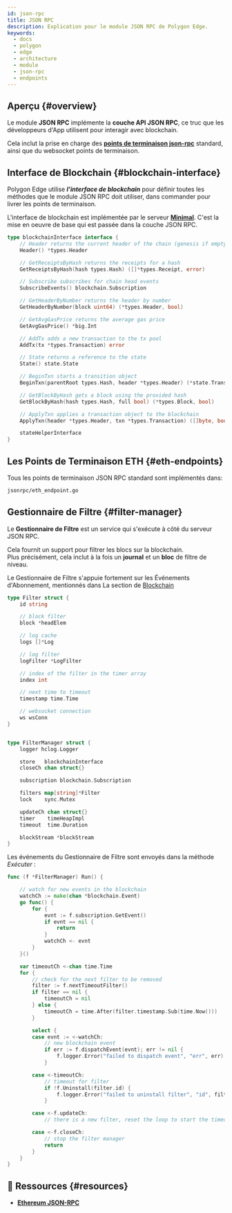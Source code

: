 ```yaml
---
id: json-rpc
title: JSON RPC
description: Explication pour le module JSON RPC de Polygon Edge.
keywords:
  - docs
  - polygon
  - edge
  - architecture
  - module
  - json-rpc
  - endpoints
---
```


## Aperçu {#overview}

Le module **JSON RPC** implémente la **couche API JSON RPC**, ce truc que les développeurs d'App utilisent pour interagir avec blockchain.

Cela inclut la prise en charge des **[points de terminaison json-rpc](https://eth.wiki/json-rpc/API)** standard, ainsi que du websocket points de terminaison.

## Interface de Blockchain {#blockchain-interface}

Polygon Edge utilise ***l'interface de blockchain*** pour définir toutes les méthodes que le module JSON RPC doit utiliser, dans commander pour livrer les points de terminaison.

L'interface de blockchain est implémentée par le serveur **[Minimal](/docs/edge/architecture/modules/minimal)**. C'est la mise en oeuvre de base qui est passée dans la couche JSON RPC.

````go title="jsonrpc/blockchain.go"
type blockchainInterface interface {
	// Header returns the current header of the chain (genesis if empty)
	Header() *types.Header

	// GetReceiptsByHash returns the receipts for a hash
	GetReceiptsByHash(hash types.Hash) ([]*types.Receipt, error)

	// Subscribe subscribes for chain head events
	SubscribeEvents() blockchain.Subscription

	// GetHeaderByNumber returns the header by number
	GetHeaderByNumber(block uint64) (*types.Header, bool)

	// GetAvgGasPrice returns the average gas price
	GetAvgGasPrice() *big.Int

	// AddTx adds a new transaction to the tx pool
	AddTx(tx *types.Transaction) error

	// State returns a reference to the state
	State() state.State

	// BeginTxn starts a transition object
	BeginTxn(parentRoot types.Hash, header *types.Header) (*state.Transition, error)

	// GetBlockByHash gets a block using the provided hash
	GetBlockByHash(hash types.Hash, full bool) (*types.Block, bool)

	// ApplyTxn applies a transaction object to the blockchain
	ApplyTxn(header *types.Header, txn *types.Transaction) ([]byte, bool, error)

	stateHelperInterface
}
````

## Les Points de Terminaison ETH {#eth-endpoints}

Tous les points de terminaison JSON RPC standard sont implémentés dans:

````bash
jsonrpc/eth_endpoint.go
````

## Gestionnaire de Filtre {#filter-manager}

Le **Gestionnaire de Filtre** est un service qui s'exécute à côté du serveur JSON RPC.

Cela fournit un support pour filtrer les blocs sur la blockchain.<br /> Plus précisément, cela inclut à la fois un **journal** et un **bloc** de filtre de niveau.

Le Gestionnaire de Filtre s'appuie fortement sur les Événements d'Abonnement, mentionnés dans La section de [Blockchain](blockchain#blockchain-subscriptions)

````go title="jsonrpc/filter_manager.go"
type Filter struct {
	id string

	// block filter
	block *headElem

	// log cache
	logs []*Log

	// log filter
	logFilter *LogFilter

	// index of the filter in the timer array
	index int

	// next time to timeout
	timestamp time.Time

	// websocket connection
	ws wsConn
}


type FilterManager struct {
	logger hclog.Logger

	store   blockchainInterface
	closeCh chan struct{}

	subscription blockchain.Subscription

	filters map[string]*Filter
	lock    sync.Mutex

	updateCh chan struct{}
	timer    timeHeapImpl
	timeout  time.Duration

	blockStream *blockStream
}

````

Les événements du Gestionnaire de Filtre sont envoyés dans la méthode *Exécuter* :

````go title="jsonrpc/filter_manager.go"
func (f *FilterManager) Run() {

	// watch for new events in the blockchain
	watchCh := make(chan *blockchain.Event)
	go func() {
		for {
			evnt := f.subscription.GetEvent()
			if evnt == nil {
				return
			}
			watchCh <- evnt
		}
	}()

	var timeoutCh <-chan time.Time
	for {
		// check for the next filter to be removed
		filter := f.nextTimeoutFilter()
		if filter == nil {
			timeoutCh = nil
		} else {
			timeoutCh = time.After(filter.timestamp.Sub(time.Now()))
		}

		select {
		case evnt := <-watchCh:
			// new blockchain event
			if err := f.dispatchEvent(evnt); err != nil {
				f.logger.Error("failed to dispatch event", "err", err)
			}

		case <-timeoutCh:
			// timeout for filter
			if !f.Uninstall(filter.id) {
				f.logger.Error("failed to uninstall filter", "id", filter.id)
			}

		case <-f.updateCh:
			// there is a new filter, reset the loop to start the timeout timer

		case <-f.closeCh:
			// stop the filter manager
			return
		}
	}
}
````

## 📜 Ressources {#resources}
* **[Ethereum JSON-RPC](https://eth.wiki/json-rpc/API)**
